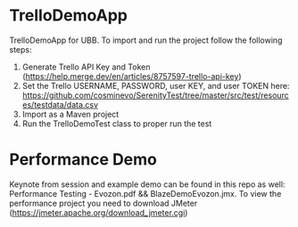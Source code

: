 # TrelloDemoApp
TrelloDemoApp for UBB. To import and run the project follow the following steps:

1. Generate Trello API Key and Token (https://help.merge.dev/en/articles/8757597-trello-api-key)
2. Set the Trello USERNAME, PASSWORD, user KEY, and user TOKEN here: 
https://github.com/cosminevo/SerenityTest/tree/master/src/test/resources/testdata/data.csv
3. Import as a Maven project
4. Run the TrelloDemoTest class to proper run the test

# Performance Demo
Keynote from session and example demo can be found in this repo as well: Performance Testing - Evozon.pdf && BlazeDemoEvozon.jmx.
To view the performance project you need to download JMeter (https://jmeter.apache.org/download_jmeter.cgi)
